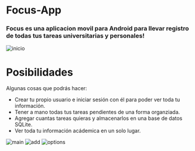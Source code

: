 # Focus-App

### Focus es una aplicacion movil para Android para llevar registro de todas tus tareas universitarias y personales!


![inicio](https://user-images.githubusercontent.com/86374911/220478993-6cad777b-917f-455f-903f-6002e5712276.png)

# Posibilidades

Algunas cosas que podrás hacer:

* Crear tu propio usuario e iniciar sesión con él para poder ver toda tu información.
* Tener a mano todas tus tareas pendientes de una forma organziada.
* Agregar cuantas tareas quieras y almacenarlos en una base de datos SQLite.
* Ver toda tu información acádemica en un solo lugar.


![main](https://user-images.githubusercontent.com/86374911/221046085-32432197-d4c0-49d8-a4ee-43b951f65b44.jpg)
![add](https://user-images.githubusercontent.com/86374911/221046095-c6627096-8a14-481d-869f-2c0dcde8e78f.jpg)
![options](https://user-images.githubusercontent.com/86374911/221046099-29816004-4926-4221-8847-866fe9d9e35f.jpg)
